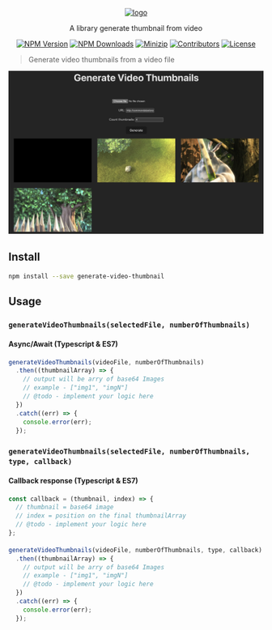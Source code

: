 <p align="center">
<a href="https://www.npmjs.com/package/generate-video-thumbnail" target="_blank" rel="noopener noreferrer">
<img src="https://api.iconify.design/material-symbols:gallery-thumbnail-outline-sharp.svg?color=%23b4b9fd" alt="logo" width='100'/></a>
</p>

<p align="center">
  A library generate thumbnail from video 
</p>

<p align="center">
  <a href="https://www.npmjs.com/package/generate-video-thumbnail" target="_blank" rel="noopener noreferrer"><img src="https://badge.fury.io/js/csvs-parsers.svg" alt="NPM Version" /></a>
  <a href="https://www.npmjs.com/package/generate-video-thumbnail" target="_blank" rel="noopener noreferrer"><img src="https://img.shields.io/npm/dt/csvs-parsers.svg?logo=npm" alt="NPM Downloads" /></a>
  <a href="https://bundlephobia.com/result?p=generate-video-thumbnail" target="_blank" rel="noopener noreferrer"><img src="https://img.shields.io/bundlephobia/minzip/generate-video-thumbnail" alt="Minizip" /></a>
  <a href="https://github.com/hunghg255/generate-video-thumbnail/graphs/contributors" target="_blank" rel="noopener noreferrer"><img src="https://img.shields.io/badge/all_contributors-1-orange.svg" alt="Contributors" /></a>
  <a href="https://github.com/hunghg255/generate-video-thumbnail/blob/main/LICENSE" target="_blank" rel="noopener noreferrer"><img src="https://badgen.net/github/license/hunghg255/generate-video-thumbnail" alt="License" /></a>
</p>

> Generate video thumbnails from a video file

![demo](./example/public/demo.png)

## Install

```bash
npm install --save generate-video-thumbnail
```

## Usage

### `generateVideoThumbnails(selectedFile, numberOfThumbnails)`

#### Async/Await (Typescript & ES7)

```js
generateVideoThumbnails(videoFile, numberOfThumbnails)
  .then((thumbnailArray) => {
    // output will be arry of base64 Images
    // example - ["img1", "imgN"]
    // @todo - implement your logic here
  })
  .catch((err) => {
    console.error(err);
  });
```

### `generateVideoThumbnails(selectedFile, numberOfThumbnails, type, callback)`

#### Callback response (Typescript & ES7)

```js
const callback = (thumbnail, index) => {
  // thumbnail = base64 image
  // index = position on the final thumbnailArray
  // @todo - implement your logic here
};

generateVideoThumbnails(videoFile, numberOfThumbnails, type, callback)
  .then((thumbnailArray) => {
    // output will be arry of base64 Images
    // example - ["img1", "imgN"]
    // @todo - implement your logic here
  })
  .catch((err) => {
    console.error(err);
  });
```

